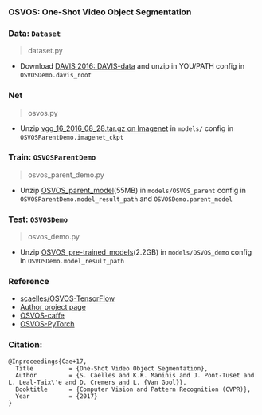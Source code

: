 ### OSVOS: One-Shot Video Object Segmentation


### Data: `Dataset`
> dataset.py

* Download [DAVIS 2016: DAVIS-data]((https://graphics.ethz.ch/Downloads/Data/Davis/DAVIS-data.zip) ) and unzip 
in YOU/PATH config in `OSVOSDemo.davis_root`


### Net
> osvos.py

* Unzip [vgg_16_2016_08_28.tar.gz on Imagenet](http://download.tensorflow.org/models/vgg_16_2016_08_28.tar.gz) 
in `models/` config in `OSVOSParentDemo.imagenet_ckpt`


### Train: `OSVOSParentDemo`
> osvos_parent_demo.py

* Unzip [OSVOS_parent_model](https://data.vision.ee.ethz.ch/csergi/share/OSVOS/OSVOS_parent_model.zip)(55MB) 
in `models/OSVOS_parent` config in `OSVOSParentDemo.model_result_path` and `OSVOSDemo.parent_model`


### Test: `OSVOSDemo`
> osvos_demo.py

* Unzip [OSVOS_pre-trained_models](https://data.vision.ee.ethz.ch/csergi/share/OSVOS/OSVOS_pre-trained_models.zip)(2.2GB) 
in `models/OSVOS_demo` config in `OSVOSDemo.model_result_path`


### Reference
* [scaelles/OSVOS-TensorFlow](https://github.com/scaelles/OSVOS-TensorFlow)
* [Author project page](http://www.vision.ee.ethz.ch/~cvlsegmentation/osvos)
* [OSVOS-caffe](https://github.com/kmaninis/OSVOS-caffe)
* [OSVOS-PyTorch](https://github.com/kmaninis/OSVOS-PyTorch)


### Citation:
	@Inproceedings{Cae+17,
	  Title          = {One-Shot Video Object Segmentation},
	  Author         = {S. Caelles and K.K. Maninis and J. Pont-Tuset and L. Leal-Taix\'e and D. Cremers and L. {Van Gool}},
	  Booktitle      = {Computer Vision and Pattern Recognition (CVPR)},
	  Year           = {2017}
	}
	